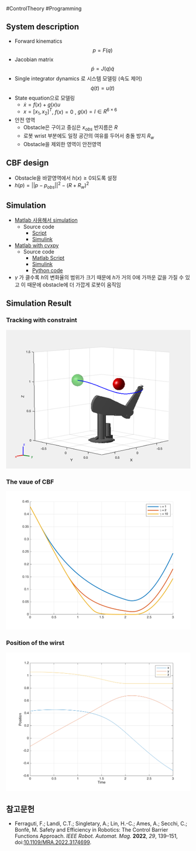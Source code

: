 #ControlTheory #Programming 

## System description

- Forward kinematics
$$p = F(q)$$
- Jacobian matrix
$$\dot{p} = J(q)\dot{q}$$
- Single integrator dynamics 로 시스템 모델링 (속도 제어)
$$\dot{q}(t) = u(t)$$
- State equation으로 모델링
	- $\dot{x} = f(x) + g(x)u$
	- $x = [x_1, x_2]^T$, $f(x) = 0$ , $g(x) = I \in R^{6 \times 6}$
- 안전 영역
	- Obstacle은 구이고 중심은 $x_{obs}$ 반지름은 $R$
	- 로봇 wrist 부분에도 일정 공간의 여유를 두어서 충돌 방지 $R_w$
	- Obstacle을 제외한 영역이 안전영역


## CBF design

- Obstacle을 바깥영역에서 $h(x) \geq 0$되도록 설정
-  $h(p) = ||p - p_{obs}||^2 - (R + R_w)^2$

## Simulation

- [Matlab 사용해서 simulation](./Matlab에서%20CBF%20구현.md)
	- Source code
		- [Script](../src/CBF_for_manipulator.mlx)
		- [Simulink](../src/CBF_for_Manipulator.slx)
- [Matlab with cvxpy](./Matlab%20with%20cvxpy.md)
	- Source code
		- [Matlab Script](../src/manipulator_CBF_cvxpy.mlx)
		- [Simulink](../src/manipulator_CBF_cvxpy.slx)
		- [Python code](../src/manipulator_CBF_cvxpy.py)
- $\gamma$ 가 클수록 $h$의 변화율의 범위가 크기 때문에 $h$가 거의 0에 가까운 값을 가질 수 있고 이 때문에 obstacle에 더 가깝게 로봇이 움직임

## Simulation Result

### Tracking with constraint
![trajectory](../fig/manipul_figure_0.png)

### The vaue of CBF
![CBF](../fig/manipul_figure_2.png)

### Position of the wirst
![wrist](../fig/manipul_figure_1.png)


## 참고문헌

- Ferraguti, F.; Landi, C.T.; Singletary, A.; Lin, H.-C.; Ames, A.; Secchi, C.; Bonfè, M. Safety and Efficiency in Robotics: The Control Barrier Functions Approach. _IEEE Robot. Automat. Mag._ **2022**, _29_, 139–151, doi:[10.1109/MRA.2022.3174699](https://doi.org/10.1109/MRA.2022.3174699).